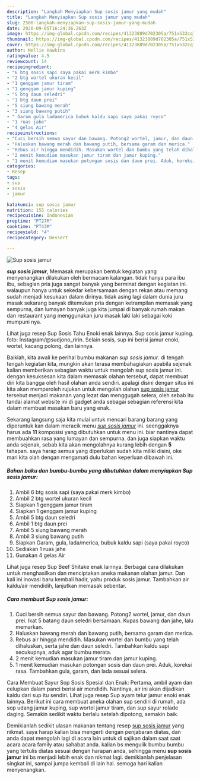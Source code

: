 ```yaml
---
description: "Langkah Menyiapkan Sup sosis jamur yang mudah"
title: "Langkah Menyiapkan Sup sosis jamur yang mudah"
slug: 2500-langkah-menyiapkan-sup-sosis-jamur-yang-mudah
date: 2020-09-05T16:24:36.263Z
image: https://img-global.cpcdn.com/recipes/41323889d702305a/751x532cq70/sup-sosis-jamur-foto-resep-utama.jpg
thumbnail: https://img-global.cpcdn.com/recipes/41323889d702305a/751x532cq70/sup-sosis-jamur-foto-resep-utama.jpg
cover: https://img-global.cpcdn.com/recipes/41323889d702305a/751x532cq70/sup-sosis-jamur-foto-resep-utama.jpg
author: Nellie Hawkins
ratingvalue: 4.5
reviewcount: 14
recipeingredient:
- "6 btg sosis sapi saya pakai merk kimbo"
- "2 btg wortel ukuran kecil"
- "1 genggam jamur tiram"
- "1 genggam jamur kuping"
- "5 btg daun seledri"
- "1 btg daun prei"
- "5 siung bawang merah"
- "3 siung bawang putih"
- " Garam gula ladamerica bubuk kaldu sapi saya pakai royco"
- "1 ruas jahe"
- "4 gelas Air"
recipeinstructions:
- "Cuci bersih semua sayur dan bawang. Potong2 wortel, jamur, dan daun prei. Ikat 5 batang daun seledri bersamaan. Kupas bawang dan jahe, lalu memarkan."
- "Haluskan bawang merah dan bawang putih, bersama garam dan merica."
- "Rebus air hingga mendidih. Masukan wortel dan bumbu yang telah dihaluskan, serta jahe dan daun seledri. Tambahkan kaldu sapi secukupnya, aduk agar bumbu merata."
- "2 menit kemudian masukan jamur tiram dan jamur kuping."
- "1 menit kemudian masukan potongan sosis dan daun prei. Aduk, koreksi rasa. Tambahkan gula, garam, dan lada sesuai selera."
categories:
- Resep
tags:
- sup
- sosis
- jamur

katakunci: sup sosis jamur 
nutrition: 155 calories
recipecuisine: Indonesian
preptime: "PT27M"
cooktime: "PT43M"
recipeyield: "4"
recipecategory: Dessert

---
```



![Sup sosis jamur](https://img-global.cpcdn.com/recipes/41323889d702305a/751x532cq70/sup-sosis-jamur-foto-resep-utama.jpg)

<b><i>sup sosis jamur</i></b>, Memasak merupakan bentuk kegiatan yang menyenangkan dilakukan oleh bermacam kalangan. tidak hanya para ibu ibu, sebagian pria juga sangat banyak yang berminat dengan kegiatan ini. walaupun hanya untuk sekedar kebersamaan dengan rekan atau memang sudah menjadi kesukaan dalam dirinya. tidak asing lagi dalam dunia juru masak sekarang banyak ditemukan pria dengan ketrampilan memasak yang sempurna, dan lumayan banyak juga kita jumpai di banyak rumah makan dan restaurant yang menggunakan juru masak laki laki sebagai koki mumpuni nya.

Lihat juga resep Sup Sosis Tahu Enoki enak lainnya. Sup sosis jamur kuping. foto: Instagram/@sudjono_ririn. Selain sosis, sup ini berisi jamur enoki, wortel, kacang polong, dan lainnya.

Baiklah, kita awali ke perihal bumbu makanan <i>sup sosis jamur</i>. di tengah tengah kegiatan kita, mungkin akan terasa membahagiakan apabila sejenak kalian memberikan sebagian waktu untuk mengolah sup sosis jamur ini. dengan kesuksesan kita dalam memasak olahan tersebut, dapat membuat diri kita bangga oleh hasil olahan anda sendiri. apalagi disini dengan situs ini kita akan memperoleh rujukan untuk mengolah olahan <u>sup sosis jamur</u> tersebut menjadi makanan yang lezat dan menggugah selera, oleh sebab itu tandai alamat website ini di gadget anda sebagai sebagian referensi kita dalam membuat masakan baru yang enak.


Sekarang langsung saja kita mulai untuk mencari barang barang yang diperuntuk kan dalam meracik menu <u><i>sup sosis jamur</i></u> ini. seenggaknya harus ada <b>11</b> komposisi yang dibutuhkan untuk menu ini. biar nantinya dapat membuahkan rasa yang lumayan dan sempurna. dan juga siapkan waktu anda sejenak, sebab kita akan mengolahnya kurang lebih dengan <b>5</b> tahapan. saya harap semua yang diperlukan sudah kita miliki disini, oke mari kita olah dengan mengamati dulu bahan keperluan dibawah ini.

<!--inarticleads1-->

##### Bahan baku dan bumbu-bumbu yang dibutuhkan dalam menyiapkan Sup sosis jamur:

1. Ambil 6 btg sosis sapi (saya pakai merk kimbo)
1. Ambil 2 btg wortel ukuran kecil
1. Siapkan 1 genggam jamur tiram
1. Siapkan 1 genggam jamur kuping
1. Ambil 5 btg daun seledri
1. Ambil 1 btg daun prei
1. Ambil 5 siung bawang merah
1. Ambil 3 siung bawang putih
1. Siapkan  Garam, gula, lada/merica, bubuk kaldu sapi (saya pakai royco)
1. Sediakan 1 ruas jahe
1. Gunakan 4 gelas Air


Lihat juga resep Sup Beef Shitake enak lainnya. Berbagai cara dilakukan untuk menghasilkan dan menciptakan aneka makanan olahan jamur. Dan kali ini inovasi baru kembali hadir, yaitu produk sosis jamur. Tambahkan air kaldu/air mendidih, lanjutkan memasak sebentar. 

<!--inarticleads2-->

##### Cara membuat Sup sosis jamur:

1. Cuci bersih semua sayur dan bawang. Potong2 wortel, jamur, dan daun prei. Ikat 5 batang daun seledri bersamaan. Kupas bawang dan jahe, lalu memarkan.
1. Haluskan bawang merah dan bawang putih, bersama garam dan merica.
1. Rebus air hingga mendidih. Masukan wortel dan bumbu yang telah dihaluskan, serta jahe dan daun seledri. Tambahkan kaldu sapi secukupnya, aduk agar bumbu merata.
1. 2 menit kemudian masukan jamur tiram dan jamur kuping.
1. 1 menit kemudian masukan potongan sosis dan daun prei. Aduk, koreksi rasa. Tambahkan gula, garam, dan lada sesuai selera.


Cara Membuat Sayur Sop Sosis Spesial dan Enak: Pertama, ambil ayam dan celupkan dalam panci berisi air mendidih. Nantinya, air ini akan dijadikan kaldu dari sup itu sendiri. Lihat juga resep Sup ayam telur jamur enoki enak lainnya. Berikut ini cara membuat aneka olahan sup sendiri di rumah, ada sop udang jamur kuping, sup wortel jamur tiram, dan sup sayur rolade daging. Semakin sedikit waktu berlalu setelah dipotong, semakin baik. 

Demikianlah sedikit ulasan makanan tentang resep <u>sup sosis jamur</u> yang nikmat. saya harap kalian bisa mengerti dengan penjabaran diatas, dan anda dapat mengolah lagi di acara lain untuk di sajikan dalam saat saat acara acara family atau sahabat anda. kalian bs mengulik bumbu bumbu yang tertulis diatas sesuai dengan harapan anda, sehingga menu <b>sup sosis jamur</b> ini bs menjadi lebih enak dan nikmat lagi. demikianlah penjelasan singkat ini, sampai jumpa kembali di lain hal. semoga hari kalian menyenangkan.
